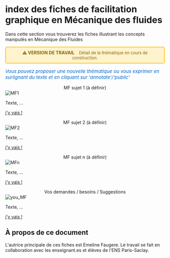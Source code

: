 # index des fiches de facilitation graphique en Mécanique des fluides
Dans cette section vous trouverez les fiches illustrant les concepts manipulés en Mécanique des Fluides

<div style="background-color: #fff3cd; border: 2px solid #ffc107; border-radius: 5px; padding: 8px 12px; margin: 15px 0; text-align: center;">
  <strong style="color: #856404; font-size: 14px;">⚠️ VERSION DE TRAVAIL</strong>
  <span style="color: #856404; margin-left: 10px; font-size: 13px;">
    Détail de la thématique en cours de construction.
  </span>
</div>

<p style="color: #0066cc; font-style: italic; margin: 15px 0; font-size: 15px;text-align: left;">
   Vous pouvez proposer une nouvelle thématique ou vous exprimer en surlignant du texte et en cliquant sur 'annotate'/'public'
</p>


<div class="card-container">

  <!-- Carte 1: ... -->
  <div class="card">
    <div class="card-header" style="text-align: center;">
      MF sujet 1 (à définir)
    </div>
    <div class="card-body">
      <img src="../_static/images/MF_sujet1.png" alt="MF1" class="img-responsive">
      <p>
        Texte,
        ...
        </p>
      <p class="card-footer-link">
        <a href="MF_sujet1/MF_sujet1_0.html" class="card-link">
          j'y vais ! <i class="fas fa-arrow-right"></i>
        </a>
      </p>
    </div>
  </div>

  <!-- Carte 2: ... -->
  <div class="card">
    <div class="card-header" style="text-align: center;">
      MF sujet 2 (à définir)
    </div>
    <div class="card-body">
      <img src="../_static/images/MF_sujet2.png" alt="MF2" class="img-responsive">
      <p>
        Texte,
        ...
        </p>
      <p class="card-footer-link">
        <a href="MF_sujet2/MF_sujet2_0.html" class="card-link">
          j'y vais ! <i class="fas fa-arrow-right"></i>
        </a>
      </p>
    </div>
  </div>

  <!-- Carte n: ... -->
  <div class="card">
    <div class="card-header" style="text-align: center;">
      MF sujet n (à définir)
    </div>
    <div class="card-body">
      <img src="../_static/images/MF_sujetn.png" alt="MFn" class="img-responsive">
      <p>
        Texte,
        ...
        </p>
      <p class="card-footer-link">
        <a href="MF_sujetn/MF_sujetn_0.html" class="card-link">
          j'y vais ! <i class="fas fa-arrow-right"></i>
        </a>
      </p>
    </div>
  </div>


  <!-- Carte n: you -->
  <div class="card">
    <div class="card-header" style="text-align: center;">
      Vos demandes / besoins / Suggestions
    </div>
    <div class="card-body">
      <img src="../_static/images/YOU.png" alt="you_MF" class="img-responsive">
      <p>
        Texte,
        ...
        </p>
      <p class="card-footer-link">
        <a href="You/MF_You1.html" class="card-link">
          j'y vais ! <i class="fas fa-arrow-right"></i>
        </a>
      </p>
    </div>
  </div>

</div>




## À propos de ce document

L'autrice principale de ces fiches est Emeline Faugere. 
Le travail se fait en collaboration avec les enseignant.es et élèves de l'ENS Paris-Saclay. 





